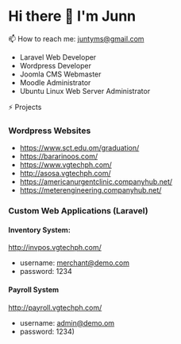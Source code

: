 # Hi there 👋 I'm Junn

📫 How to reach me: juntyms@gmail.com
- Laravel Web Developer
- Wordpress Developer
- Joomla CMS Webmaster
- Moodle Administrator
- Ubuntu Linux Web Server Administrator
  
⚡ Projects
### Wordpress Websites
- https://www.sct.edu.om/graduation/
- https://bararinoos.com/
- https://www.vgtechph.com/
- http://asosa.vgtechph.com/
- https://americanurgentclinic.companyhub.net/
- https://meterengineering.companyhub.net/


### Custom Web Applications (Laravel)
#### Inventory System:
http://invpos.vgtechph.com/
- username: merchant@demo.com
- password: 1234

#### Payroll System
http://payroll.vgtechph.com/
- username: admin@demo.om
- password: 1234)


<!--
**juntyms/juntyms** is a ✨ _special_ ✨ repository because its `README.md` (this file) appears on your GitHub profile.

Here are some ideas to get you started:

- 🔭 I’m currently working on ...
- 🌱 I’m currently learning ...
- 👯 I’m looking to collaborate on ...
- 🤔 I’m looking for help with ...
- 💬 Ask me about ...
- 📫 How to reach me: ...
- 😄 Pronouns: ...
- ⚡ Fun fact: ...
-->

